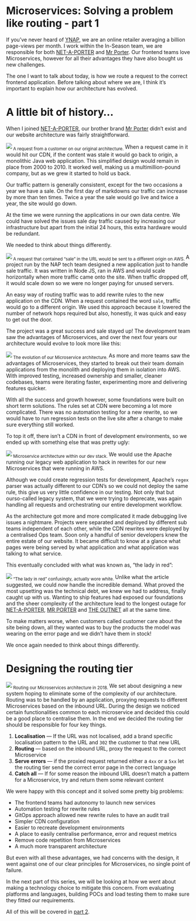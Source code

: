 ﻿# Microservices: Solving a problem like routing - part 1

If you’ve never heard of [YNAP](http://www.ynap.com/), we are an online retailer averaging a billion page-views per month. I work within the In-Season team, we are responsible for both [NET-A-PORTER](https://www.net-a-porter.com) and [Mr Porter](https://www.mrporter.com). Our frontend teams love Microservices, however for all their advantages they have also bought us new challenges.

The one I want to talk about today, is how we route a request to the correct frontend application. Before talking about where we are, I think it’s important to explain how our architecture has evolved.

# A little bit of history…

When I joined [NET-A-PORTER](https://www.net-a-porter.com), our brother brand [Mr Porter](https://www.mrporter.com) didn’t exist and our website architecture was fairly straightforward.

![](https://miro.medium.com/max/1400/1*dipIIwQ6UcUJdc2BvKHSoA.png)<sub>
A request from a customer on our original architecture.
</sub>
When a request came in it would hit our CDN, if the content was stale it would go back to origin, a monolithic Java web application. This simplified design would remain in place from 2000 to 2010. It worked well, making us a multimillion-pound company, but as we grew it started to hold us back.

Our traffic pattern is generally consistent, except for the two occasions a year we have a sale. On the first day of markdowns our traffic can increase by more than ten times. Twice a year the sale would go live and twice a year, the site would go down.

At the time we were running the applications in our own data centre. We could have solved the issues sale day traffic caused by increasing our infrastructure but apart from the initial 24 hours, this extra hardware would be redundant.

We needed to think about things differently.

![](https://miro.medium.com/max/1400/1*GxKqoHiQ8OJkgIWdyvrAQQ.png)<sub>
A request that contained “sale” in the URL would be sent to a different origin on AWS.
</sub>
A project run by the NAP tech team designed a new application just to handle sale traffic. It was written in Node JS, ran in AWS and would scale horizontally when more traffic came onto the site. When traffic dropped off, it would scale down so we were no longer paying for unused servers.

An easy way of routing traffic was to add rewrite rules to the new application on the CDN. When a request contained the word `sale`, traffic would go to a different origin. We used this approach because it lowered the number of network hops required but also, honestly, it was quick and easy to get out the door.

The project was a great success and sale stayed up! The development team saw the advantages of Microservices, and over the next four years our architecture would evolve to look more like this:

![](https://miro.medium.com/max/1400/1*z0tIps31wP45bHCWBkm1gw.png)<sub>
The evolution of our Microservice architecture.
</sub>
As more and more teams saw the advantages of Microservices, they started to break out their team domain applications from the monolith and deploying them in isolation into AWS. With improved testing, increased ownership and smaller, cleaner codebases, teams were iterating faster, experimenting more and delivering features quicker.

With all the success and growth however, some foundations were built on short term solutions. The rules set at CDN were becoming a lot more complicated. There was no automation testing for a new rewrite, so we would have to run regression tests on the live site after a change to make sure everything still worked.

To top it off, there isn’t a CDN in front of development environments, so we ended up with something else that was pretty ugly:

![](https://miro.medium.com/max/1400/1*TBcb4D7o15aPSGurFt5Bkw.png)<sub>
Microservice architecture within our dev stack.
</sub>
We would use the Apache running our legacy web application to hack in rewrites for our new Microservices that were running in AWS.

Although we could create regression tests for development, Apache’s `regex` parser was actually different to our CDN’s so we could not deploy the same rule, this give us very little confidence in our testing. Not only that but ourso-called legacy system, that we were trying to deprecate, was again handling all requests and orchestrating our entire development workflow.

As the architecture got more and more complicated it made debugging live issues a nightmare. Projects were separated and deployed by different sub teams independent of each other, while the CDN rewrites were deployed by a centralised Ops team. Soon only a handful of senior developers knew the entire estate of our website. It became difficult to know at a glance what pages were being served by what application and what application was talking to what service.

This eventually concluded with what was known as, “the lady in red”:

![](https://miro.medium.com/max/1400/1*vN9vUC5xgQnIPIGL2wOhog.png)<sub>
“The lady in red” confusingly, actually wore white.
</sub>
Unlike what the article suggested, we could _now_ handle the incredible demand. What proved the most upsetting was the technical debt, we knew we had to address, finally caught up with us. Wanting to ship features had exposed our foundations and the sheer complexity of the architecture lead to the longest outage for [NET-A-PORTER](https://www.net-a-porter.com), [MR PORTER](https://www.mrporter.com) and [THE OUTNET](https://www.theoutnet.com) all at the same time.

To make matters worse, when customers called customer care about the site being down, all they wanted was to buy the products the model was wearing on the error page and we didn’t have them in stock!

We once again needed to think about things differently.

# Designing the routing tier

![](https://miro.medium.com/max/1400/1*29Dxjw3CGAlAzhLy4bBmAg.png)<sub>
Routing our Microservices architecture in 2018.
</sub>
We set about designing a new system hoping to eliminate some of the complexity of our architecture. Routing was to be handled by an application, proxying requests to different Microservices based on the inbound URL. During the design we noticed certain functionalities common to each microservice and decided this could be a good place to centralise them. In the end we decided the routing tier should be responsible for four key things.

1.  **Localisation** — If the URL was not localised, add a brand specific localisation pattern to the URL and `302` the customer to that new URL
2.  **Routing** — based on the inbound URL, proxy the request to the correct Microservice
3.  **Serve errors** — if the proxied request returned either a `4xx` or a `5xx` let the routing tier send the correct error page in the correct language
4.  **Catch all** — If for some reason the inbound URL doesn’t match a pattern for a Microservice, try and return them some relevant content

We were happy with this concept and it solved some pretty big problems:

-   The frontend teams had autonomy to launch new services
-   Automation testing for rewrite rules
-   GitOps approach allowed new rewrite rules to have an audit trail
-   Simpler CDN configuration
-   Easier to recreate development environments
-   A place to easily centralise performance, error and request metrics
-   Remove code repetition from Microservices
-   A much more transparent architecture

But even with all these advantages, we had concerns with the design, it went against one of our clear principles for Microservices, no single point of failure.

In the next part of this series, we will be looking at how we went about making a technology choice to mitigate this concern. From evaluating platforms and languages, building POCs and load testing them to make sure they fitted our requirements.

All of this will be covered in [part 2](https://medium.com/@robinglen/microservices-solving-a-problem-like-routing-part-2-e197cdd1863c).

